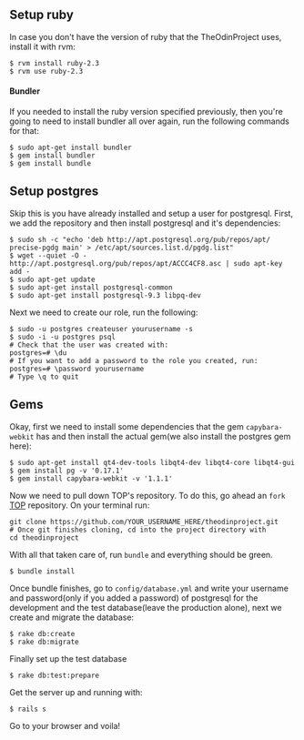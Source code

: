 ## Setup ruby
In case you don't have the version of ruby that the TheOdinProject uses, install it with rvm:
```
$ rvm install ruby-2.3
$ rvm use ruby-2.3
```

#### Bundler
If you needed to install the ruby version specified previously, then you're going to need to install bundler all over again, run the following commands for that:
```
$ sudo apt-get install bundler
$ gem install bundler
$ gem install bundle
```

## Setup postgres
Skip this is you have already installed and setup a user for postgresql.
First, we add the repository and then install postgresql and it's dependencies:
```
$ sudo sh -c "echo 'deb http://apt.postgresql.org/pub/repos/apt/ precise-pgdg main' > /etc/apt/sources.list.d/pgdg.list"
$ wget --quiet -O - http://apt.postgresql.org/pub/repos/apt/ACCC4CF8.asc | sudo apt-key add -
$ sudo apt-get update
$ sudo apt-get install postgresql-common
$ sudo apt-get install postgresql-9.3 libpq-dev
```
Next we need to create our role, run the following:
```
$ sudo -u postgres createuser yourusername -s
$ sudo -i -u postgres psql
# Check that the user was created with:
postgres=# \du
# If you want to add a password to the role you created, run:
postgres=# \password yourusername
# Type \q to quit
```

## Gems
Okay, first we need to install some dependencies that the gem `capybara-webkit` has and then install the actual gem(we also install the postgres gem here):
```
$ sudo apt-get install qt4-dev-tools libqt4-dev libqt4-core libqt4-gui
$ gem install pg -v '0.17.1'
$ gem install capybara-webkit -v '1.1.1'
```

Now we need to pull down TOP's repository. To do this, go ahead an `fork` [TOP](https://github.com/TheOdinProject/theodinproject.git) repository. On your terminal run:
```
git clone https://github.com/YOUR_USERNAME_HERE/theodinproject.git
# Once git finishes cloning, cd into the project directory with
cd theodinproject
```
With all that taken care of, run `bundle` and everything should be green.
```
$ bundle install
```

Once bundle finishes, go to `config/database.yml` and write your username and password(only if you added a password) of postgresql for the development and the test database(leave the production alone), next we create and migrate the database:
```
$ rake db:create
$ rake db:migrate
```

Finally set up the test database
```
$ rake db:test:prepare
```

Get the server up and running with:
```
$ rails s
```

Go to your browser and voila!
